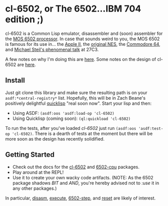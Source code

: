 # cl-6502, or The 6502...IBM 704 edition ;)

cl-6502 is a Common Lisp emulator, disassembler and (soon) assembler for the
[MOS 6502 processor](http://en.wikipedia.org/wiki/MOS_Technology_6502).
In case that sounds weird to you, the MOS 6502 is famous for its use in...
the [Apple II](http://en.wikipedia.org/wiki/Apple_II_series),
the [original NES](http://en.wikipedia.org/wiki/Nintendo_Entertainment_System),
the [Commodore 64](http://en.wikipedia.org/wiki/Commodore_64),
and [Michael Steil's phenomenal talk](http://media.ccc.de/browse/congress/2010/27c3-4159-en-reverse_engineering_mos_6502.html) at 27C3.

A few notes on why I'm doing this are [here](http://redlinernotes.com/blog/?p=1421). Some notes on the design of cl-6502 are [here](http://redlinernotes.com/blog/?p=1428).

## Install
Just git clone this library and make sure the resulting path is on your ```asdf:*central-registry*``` list. Hopefully, this will be in Zach Beane's positively delightful [quicklisp](http://quicklisp.org/) "real soon now". Start your lisp and then:

* Using ASDF: ```(asdf:oos 'asdf:load-op 'cl-6502)```
* Using Quicklisp (coming soon): ```(ql:quickload 'cl-6502)```

To run the tests, after you've loaded *cl-6502* just run ```(asdf:oos 'asdf:test-op 'cl-6502)```. There is a dearth of tests at the moment but there will be more soon as the design has recently solidified.

## Getting Started
* Check out the docs for the [cl-6502](http://redlinernotes.com/docs/cl-6502.html) and [6502-cpu](http://redlinernotes.com/docs/6502-cpu.html) packages.
* Play around at the REPL!
* Use it to create your own wacky code artifacts. (NOTE: As the 6502 package shadows *BIT* and *AND*, you're hereby advised not to *:use* it in any other packages.)

In particular, [disasm](http://redlinernotes.com/docs/6502-cpu.html#disasm_func), [execute](http://redlinernotes.com/docs/6502.html#execute_func), [6502-step](http://redlinernotes.com/docs/6502.html#6502-step_func), and [reset](http://redlinernotes.com/docs/6502-cpu.html#reset_func) are likely of interest.
